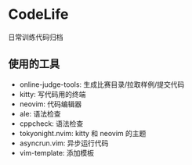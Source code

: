 # CodeLife

日常训练代码归档

## 使用的工具

- online-judge-tools: 生成比赛目录/拉取样例/提交代码
- kitty: 写代码用的终端
- neovim: 代码编辑器
- ale: 语法检查
- cppcheck: 语法检查
- tokyonight.nvim: kitty 和 neovim 的主题
- asyncrun.vim: 异步运行代码
- vim-template: 添加模板
